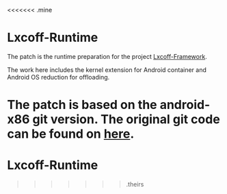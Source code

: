 <<<<<<< .mine
# Lxcoff-Runtime
The patch is the runtime preparation for the project [Lxcoff-Framework](http://github.com/JasonNew/Lxcoff-Framework "Lxcoff-Framework").

The work here includes the kernel extension for Android container and Android OS reduction for offloading. 

The patch is based on the android-x86 git version. The original git code can be found on [here](http://www.android-x86.org/releases/releasenote-4-4-r2).
=======
# Lxcoff-Runtime





>>>>>>> .theirs
